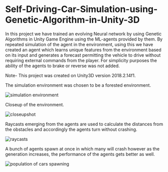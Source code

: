 # Self-Driving-Car-Simulation-using-Genetic-Algorithm-in-Unity-3D
In this project we have trained an evolving Neural network by using Genetic Algorithms in Unity Game Engine using the ML-agents provided by them. By repeated simulation of the agent in the environment, using this we have created an agent which learns unique features from the environment based on its input and generates a forecast permitting the vehicle to drive without requiring external commands from the player. For simplicity purposes the ability of the agents to brake or reverse was not added.

Note- This project was created on Unity3D version 2018.2.14f1.

The simulation environment was chosen to be a forested environment.

![simulation environment](https://user-images.githubusercontent.com/64498789/91141920-adfdd880-e6cd-11ea-9bd3-e029d4dec871.png)

Closeup of the environment.

![closeupshot](https://user-images.githubusercontent.com/64498789/91141813-a76f6100-e6cd-11ea-8d9b-af1dc5e170de.jpg)

Raycasts emerging from the agents are used to calculate the distances from the obstacles and accordingly the agents turn without crashing.

![raycasts](https://user-images.githubusercontent.com/64498789/91141854-a9d1bb00-e6cd-11ea-9cc7-d0209264b353.png)

A bunch of agents spawn at once in which many will crash however as the generation increases, the performance of the agents gets better as well.

![population of cars spawning](https://user-images.githubusercontent.com/64498789/91141841-a9392480-e6cd-11ea-807d-250cc66a00c9.jpg)
